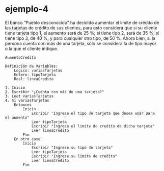 # ejemplo-4

El banco “Pueblo desconocido” ha decidido aumentar el límite de crédito de
las tarjetas de crédito de sus clientes, para esto considera que si su cliente
tiene tarjeta tipo 1, el aumento será de 25 %; si tiene tipo 2, será de 35 %;
si tiene tipo 3, de 40 %, y para cualquier otro tipo, de 50 %. Ahora bien, si la
persona cuenta con más de una tarjeta, sólo se considera la de tipo mayor
o la que el cliente indique. 

```
AumentoCredito

Definición de Variables:
    Logico: variasTarjetas
    Entero: tipoTarjeta
    Real: lineaCredito

1. Inicio
2. Escribir "¿Cuenta con más de una tarjeta?"
3. Leet variasTarjetas
4. Si variasTarjetas
    Entonces
        Inicio
            Escribir "Ingrese el tipo de tarjeta que desea usar para el aumento"
            Leer tipoTarjeta
            Escribir "Ingrese el limite de credito de dicha tarjeta"
            Leer lineaCredito
        Fin
    En otro caso
        Inicio
            Escribir "Ingrese su tipo de tarjeta"
            Leer tipoTarjeta
            Escribir "Ingrese su limite de credito"
            Leer lineaCredito
        Fin